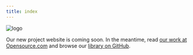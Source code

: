 ```yaml
---
title: index
---
```


![logo](https://raw.githubusercontent.com/open-organization/open-organization.github.io/master/img/open_org_logo_black.png)

Our new project website is coming soon. In the meantime, read [our work at Opensource.com](https://opensource.com/open-organization) and browse our [library on GitHub](https://github.com/open-organization).
